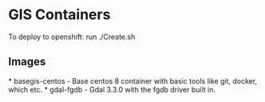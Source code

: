 <h1>GIS Containers</h1>

To deploy to openshift: 
run ./Create.sh

<h2>Images</h2>
* basegis-centos - Base centos 8 container with basic tools like git, docker, which etc.
* gdal-fgdb - Gdal 3.3.0 with the fgdb driver built in.
